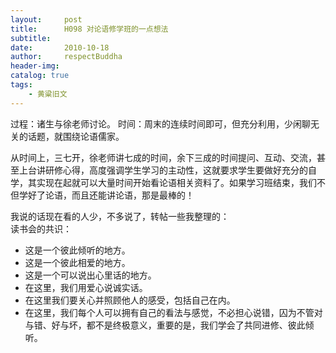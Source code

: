 ```yaml
---
layout:     post
title:      H098 对论语修学班的一点想法
subtitle:   
date:       2010-10-18
author:     respectBuddha
header-img: 
catalog: true
tags:
    - 黄粱旧文
---
```


过程：诸生与徐老师讨论。
时间：周末的连续时间即可，但充分利用，少闲聊无关的话题，就围绕论语儒家。

从时间上，三七开，徐老师讲七成的时间，余下三成的时间提问、互动、交流，甚至上台讲研修心得，高度强调学生学习的主动性，这就要求学生要做好充分的自学，其实现在起就可以大量时间开始看论语相关资料了。如果学习班结束，我们不但学好了论语，而且还能讲论语，那是最棒的！

我说的话现在看的人少，不多说了，转帖一些我整理的：  
读书会的共识：  
- 这是一个彼此倾听的地方。  
- 这是一个彼此相爱的地方。  
- 这是一个可以说出心里话的地方。  
- 在这里，我们用爱心说诚实话。  
- 在这里我们要关心并照顾他人的感受，包括自己在内。  
- 在这里，我们每个人可以拥有自己的看法与感觉，不必担心说错，囚为不管对与错、好与坏，都不是终极意义，重要的是，我们学会了共同进修、彼此倾听。
